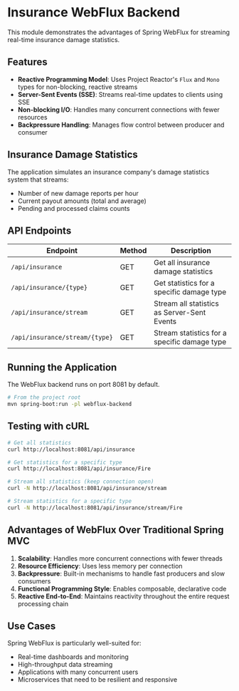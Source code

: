 # Insurance WebFlux Backend

This module demonstrates the advantages of Spring WebFlux for streaming real-time insurance damage statistics.

## Features

- **Reactive Programming Model**: Uses Project Reactor's `Flux` and `Mono` types for non-blocking, reactive streams
- **Server-Sent Events (SSE)**: Streams real-time updates to clients using SSE
- **Non-blocking I/O**: Handles many concurrent connections with fewer resources
- **Backpressure Handling**: Manages flow control between producer and consumer

## Insurance Damage Statistics

The application simulates an insurance company's damage statistics system that streams:
- Number of new damage reports per hour
- Current payout amounts (total and average)
- Pending and processed claims counts

## API Endpoints

| Endpoint | Method | Description |
|----------|--------|-------------|
| `/api/insurance` | GET | Get all insurance damage statistics |
| `/api/insurance/{type}` | GET | Get statistics for a specific damage type |
| `/api/insurance/stream` | GET | Stream all statistics as Server-Sent Events |
| `/api/insurance/stream/{type}` | GET | Stream statistics for a specific damage type |

## Running the Application

The WebFlux backend runs on port 8081 by default.

```bash
# From the project root
mvn spring-boot:run -pl webflux-backend
```

## Testing with cURL

```bash
# Get all statistics
curl http://localhost:8081/api/insurance

# Get statistics for a specific type
curl http://localhost:8081/api/insurance/Fire

# Stream all statistics (keep connection open)
curl -N http://localhost:8081/api/insurance/stream

# Stream statistics for a specific type
curl -N http://localhost:8081/api/insurance/stream/Fire
```

## Advantages of WebFlux Over Traditional Spring MVC

1. **Scalability**: Handles more concurrent connections with fewer threads
2. **Resource Efficiency**: Uses less memory per connection
3. **Backpressure**: Built-in mechanisms to handle fast producers and slow consumers
4. **Functional Programming Style**: Enables composable, declarative code
5. **Reactive End-to-End**: Maintains reactivity throughout the entire request processing chain

## Use Cases

Spring WebFlux is particularly well-suited for:
- Real-time dashboards and monitoring
- High-throughput data streaming
- Applications with many concurrent users
- Microservices that need to be resilient and responsive
